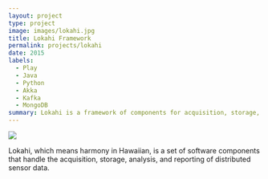 ```yaml
---
layout: project
type: project
image: images/lokahi.jpg
title: Lokahi Framework
permalink: projects/lokahi
date: 2015
labels:
  - Play
  - Java
  - Python
  - Akka
  - Kafka
  - MongoDB
summary: Lokahi is a framework of components for acquisition, storage, andlysis, and reporting of real-time distributed transient data.
---
```


<img class="ui image" src="{{ site.baseurl }}/images/lokahi.png">

Lokahi, which means harmony in Hawaiian, is a set of software components that handle the acquisition, storage, analysis,
and reporting of distributed sensor data.
